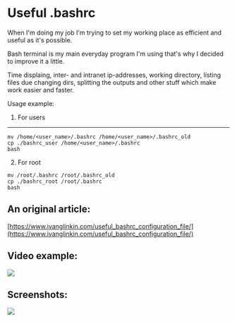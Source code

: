 # Useful .bashrc

When I'm doing my job I'm trying to set my working place as efficient and useful as it's possible. 

Bash terminal is my main everyday program I'm using that's why I decided to improve it a little.

Time displaing, inter- and intranet ip-addresses, working directory, listing files due changing dirs, splitting the outputs and other stuff which make work easier and faster. 

Usage example:
1. For users
------------
```
mv /home/<user_name>/.bashrc /home/<user_name>/.bashrc_old
cp ./bashrc_user /home/<user_name>/.bashrc
bash
```
2. For root
```
mv /root/.bashrc /root/.bashrc_old
cp ./bashrc_root /root/.bashrc
bash
```

An original article:
--------------------
[https://www.ivanglinkin.com/useful_bashrc_configuration_file/](https://www.ivanglinkin.com/useful_bashrc_configuration_file/)


Video example:
--------------
![](https://www.ivanglinkin.com/wp-content/uploads/2020/12/bash_1000.gif)


Screenshots:
------------
![](https://www.ivanglinkin.com/wp-content/uploads/2020/12/bashrc2.png)
